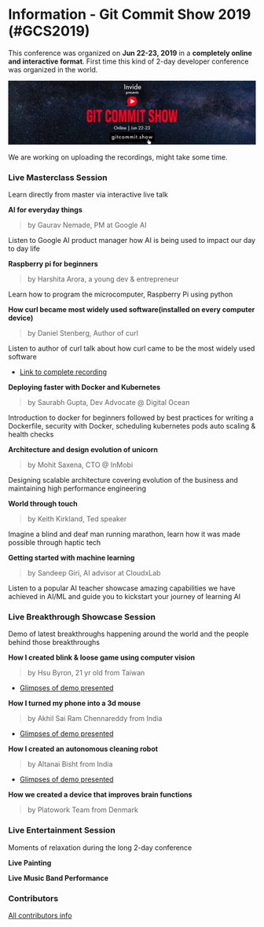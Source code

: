# Information - Git Commit Show 2019 (#GCS2019)

This conference was organized on **Jun 22-23, 2019** in a **completely online and interactive format**. 
First time this kind of 2-day developer conference was organized in the world. 

![Banner Image](https://github.com/Git-Commit-Show/gcs2019/raw/master/linkedin_banner.png "GCS2019 Banner")

We are working on uploading the recordings, might take some time.

### Live Masterclass Session

Learn directly from master via interactive live talk


**AI for everyday things**

> by Gaurav Nemade, PM at Google AI	

Listen to Google AI product manager how AI is being used to impact our day to day life


**Raspberry pi for beginners**

> by Harshita Arora, a young dev & entrepreneur

Learn how to program the microcomputer, Raspberry Pi using python


**How curl became most widely used software(installed on every computer device)**

> by Daniel Stenberg, Author of curl	

Listen to author of curl talk about how curl came to be the most widely used software

* [Link to complete recording](https://youtu.be/oYP7W1gXzsI)


**Deploying faster with Docker and Kubernetes**

> by Saurabh Gupta, Dev Advocate @ Digital Ocean

Introduction to docker for beginners followed by best practices for writing a Dockerfile, security with Docker, scheduling kubernetes pods auto scaling & health checks


**Architecture and design evolution of unicorn**

> by Mohit Saxena, CTO @ InMobi	

Designing scalable architecture covering evolution of the business and maintaining high performance engineering


**World through touch**

> by Keith Kirkland, Ted speaker

Imagine a blind and deaf man running marathon, learn how it was made possible through haptic tech


**Getting started with machine learning**

> by Sandeep Giri, AI advisor at CloudxLab

Listen to a popular AI teacher showcase amazing capabilities we have achieved in AI/ML and guide you to kickstart your journey of learning AI



### Live Breakthrough Showcase Session

Demo of latest breakthroughs happening around the world and the people behind those breakthroughs


**How I created blink & loose game using computer vision**

> by Hsu Byron, 21 yr old from Taiwan

* [Glimpses of demo presented](https://youtu.be/qOZAXwyPdHo?t=84)


**How I turned my phone into a 3d mouse**

> by Akhil Sai Ram Chennareddy from India

* [Glimpses of demo presented](https://youtu.be/rtP8RmoAaCw)


**How I created an autonomous cleaning robot**

> by Altanai Bisht from India

* [Glimpses of demo presented](https://youtu.be/WJ9RQDVq8tY)


**How we created a device that improves brain functions**

> by Platowork Team from Denmark



### Live Entertainment Session

Moments of relaxation during the long 2-day conference

**Live Painting**

**Live Music Band Performance**

### Contributors

[All contributors info](http://bit.ly/gcscontributors)
